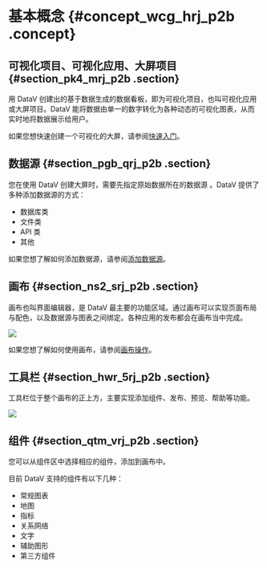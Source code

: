 # 基本概念 {#concept_wcg_hrj_p2b .concept}

## 可视化项目、可视化应用、大屏项目 {#section_pk4_mrj_p2b .section}

用 DataV 创建出的基于数据生成的数据看板，即为可视化项目，也叫可视化应用或大屏项目。DataV 能将数据由单一的数字转化为各种动态的可视化图表，从而实时地将数据展示给用户。

如果您想快速创建一个可视化的大屏，请参阅[快速入门](../../../../cn.zh-CN/快速入门/制作大屏（模板篇）/创建可视化应用.md#)。

## 数据源 {#section_pgb_qrj_p2b .section}

您在使用 DataV 创建大屏时，需要先指定原始数据所在的数据源 。DataV 提供了多种添加数据源的方式：

-   数据库类
-   文件类
-   API 类
-   其他

如果您想了解如何添加数据源，请参阅[添加数据源](../../../../cn.zh-CN/用户指南/管理数据源/添加数据源/添加数据源概述.md#)。

## 画布 {#section_ns2_srj_p2b .section}

画布也叫界面编辑器，是 DataV 最主要的功能区域。通过画布可以实现页面布局与配色，以及数据源与图表之间绑定。各种应用的发布都会在画布当中完成。

![](http://static-aliyun-doc.oss-cn-hangzhou.aliyuncs.com/assets/img/16516/15343183907718_zh-CN.png)

如果您想了解如何使用画布，请参阅[画布操作](../../../../cn.zh-CN/用户指南/管理界面编辑器/画布编辑/组件布局.md#)。

## 工具栏 {#section_hwr_5rj_p2b .section}

工具栏位于整个画布的正上方，主要实现添加组件、发布、预览、帮助等功能。

![](http://static-aliyun-doc.oss-cn-hangzhou.aliyuncs.com/assets/img/16516/15343183907719_zh-CN.png)

## 组件 {#section_qtm_vrj_p2b .section}

您可以从组件区中选择相应的组件，添加到画布中。

目前 DataV 支持的组件有以下几种：

-   常规图表
-   地图
-   指标
-   关系网络
-   文字
-   辅助图形
-   第三方组件

